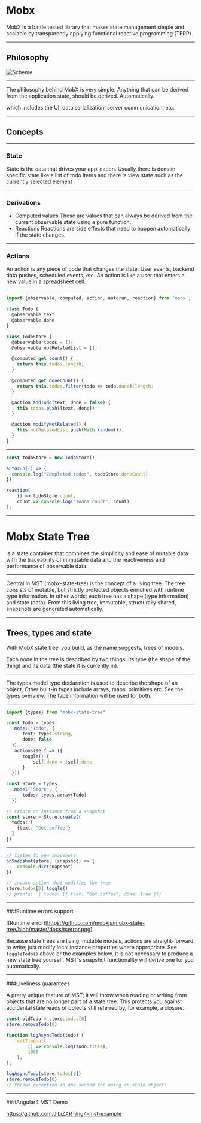 
# Mobx
MobX is a battle tested library that makes state management simple and scalable by transparently applying functional reactive programming (TFRP). 

---

## Philosophy

![Scheme](https://mobx.js.org/docs/flow.png)

---

The philosophy behind MobX is very simple:
Anything that can be derived from the application state, should be derived. Automatically.

which includes the UI, data serialization, server communication, etc.


---

## Concepts

---

### State
State is the data that drives your application. Usually there is domain specific state like a list of todo items and there is view state such as the currently selected element

---

### Derivations

- Computed values
These are values that can always be derived from the current observable state using a pure function.
- Reactions
 Reactions are side effects that need to happen automatically if the state changes.
 
---
 
### Actions

An action is any piece of code that changes the state. User events, backend data pushes, scheduled events, etc. An action is like a user that enters a new value in a spreadsheet cell.

---

```typescript
import {observable, computed, action, autorun, reaction} from 'mobx';

class Todo {
  @observable text
  @observable done
}

class TodoStore {
  @observable todos = [];
  @observable notRelatedList = [];

  @computed get count() {
    return this.todos.length;
  }

  @computed get doneCount() {
    return this.todos.filter(todo => todo.done).length;
  }

  @action addTodo(text, done = false) {
    this.todos.push({text, done});
  }

  @action modifyNotRelated() {
    this.notRelatedList.push(Math.random());
  }
}
```

---

```typescript
const todoStore = new TodoStore();

autorun(() => {
  console.log("Completed todos", todoStore.doneCount)
})

reaction(
    () => todoStore.count,
    count => console.log("Todos count", count)
);

```

---

# Mobx State Tree

is a state container that combines the simplicity and ease of mutable data with the traceability of immutable data and the reactiveness and performance of observable data.

---

Central in MST (mobx-state-tree) is the concept of a living tree. The tree consists of mutable, but strictly protected objects enriched with runtime type information. In other words; each tree has a shape (type information) and state (data). From this living tree, immutable, structurally shared, snapshots are generated automatically.

---

## Trees, types and state


With MobX state tree, you build, as the name suggests, trees of models.

Each node in the tree is described by two things: Its type (the shape of the thing) and its data (the state it is currently in).

---

The types.model type declaration is used to describe the shape of an object. Other built-in types include arrays, maps, primitives etc. See the types overview. The type information will be used for both.

---

```typescript
import {types} from "mobx-state-tree"

const Todo = types
  .model("Todo", {
      text: types.string,
      done: false
  })
  .actions(self => ({
      toggle() {
          self.done = !self.done
      }
  }))

const Store = types
  .model("Store", {
      todos: types.array(Todo)
  })

// create an instance from a snapshot
const store = Store.create({ 
  todos: [
    {text: "Get coffee"}
  ]
})
```

---

```typescript
// listen to new snapshots
onSnapshot(store, (snapshot) => {
    console.dir(snapshot)
})

// invoke action that modifies the tree
store.todos[0].toggle()
// prints: `{ todos: [{ text: "Get coffee", done: true }]}`
```

---

###Runtime errors support

!(Runtime error)[https://github.com/mobxjs/mobx-state-tree/blob/master/docs/tserror.png]

Because state trees are living, mutable models, actions are straight-forward to write; just modify local instance properties where appropriate. See `toggleTodo()` above or the examples below. It is not necessary to produce a new state tree yourself, MST's snapshot functionality will derive one for you automatically.

---

###Liveliness guarantees

A pretty unique feature of MST; it will throw when reading or writing from objects that are no longer part of a state tree. This protects you against accidental stale reads of objects still referred by, for example, a closure.

```typescript
const oldTodo = store.todos[0]
store.removeTodo(0)

function logAsyncTodo(todo) {
    setTimeout(
        () => console.log(todo.title),
        1000
    );
);

logAsyncTodo(store.todos[0])
store.removeTodo(0)
// throws exception in one second for using an stale object!
```

---

###Angular4 MST Demo

https://github.com/JiLiZART/ng4-mst-example
